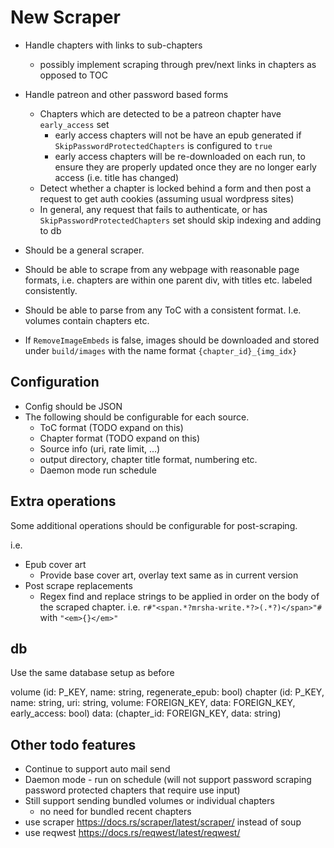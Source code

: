# New Scraper

- Handle chapters with links to sub-chapters
  - possibly implement scraping through prev/next links in chapters as opposed to TOC

- Handle patreon and other password based forms
  - Chapters which are detected to be a patreon chapter have `early_access` set
    - early access chapters will not be have an epub generated if
      `SkipPasswordProtectedChapters` is configured to `true`
    - early access chapters will be re-downloaded on each run, to ensure they
      are properly updated once they are no longer early access (i.e. title has
      changed)
  - Detect whether a chapter is locked behind a form and then post a request to
    get auth cookies (assuming usual wordpress sites)
  - In general, any request that fails to authenticate, or has
    `SkipPasswordProtectedChapters` set should skip indexing and adding to db

- Should be a general scraper.
- Should be able to scrape from any webpage with reasonable page formats, i.e.
  chapters are within one parent div, with titles etc. labeled consistently.
- Should be able to parse from any ToC with a consistent format. I.e. volumes
  contain chapters etc.

- If `RemoveImageEmbeds` is false, images should be downloaded and stored under
  `build/images` with the name format `{chapter_id}_{img_idx}`

## Configuration

- Config should be JSON
- The following should be configurable for each source.
  - ToC format (TODO expand on this)
  - Chapter format (TODO expand on this)
  - Source info (uri, rate limit, ...)
  - output directory, chapter title format, numbering etc.
  - Daemon mode run schedule

## Extra operations

Some additional operations should be configurable for post-scraping.

i.e.

- Epub cover art
  - Provide base cover art, overlay text same as in current version
- Post scrape replacements
  - Regex find and replace strings to be applied in order on the body of the
    scraped chapter. i.e. `r#"<span.*?mrsha-write.*?>(.*?)</span>"#` with
    `"<em>{}</em>"`

## db

Use the same database setup as before

volume (id: P_KEY, name: string, regenerate_epub: bool) chapter (id: P_KEY,
name: string, uri: string, volume: FOREIGN_KEY, data: FOREIGN_KEY, early_access:
bool) data: (chapter_id: FOREIGN_KEY, data: string)

## Other todo features

- Continue to support auto mail send
- Daemon mode - run on schedule (will not support password scraping password
  protected chapters that require use input)
- Still support sending bundled volumes or individual chapters
  - no need for bundled recent chapters
- use scraper https://docs.rs/scraper/latest/scraper/ instead of soup
- use reqwest https://docs.rs/reqwest/latest/reqwest/
